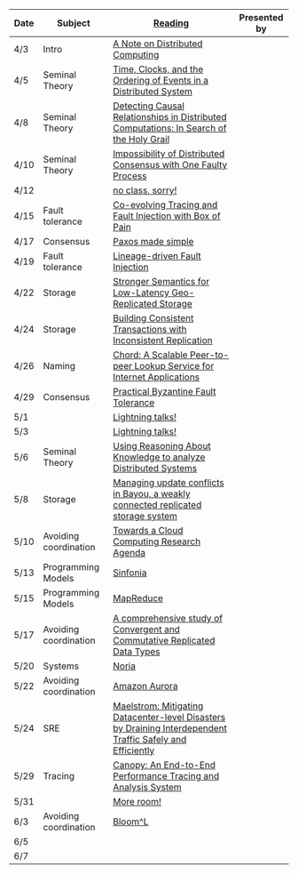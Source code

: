 |Date|Subject|<a href="Link">Reading</a>|Presented by|
|------------|-------------|-------------|------------|
|4/3|Intro|<a href="http://citeseerx.ist.psu.edu/viewdoc/summary?doi=10.1.1.41.7628">A Note on Distributed Computing</a>||
|4/5|Seminal Theory|<a href="http://amturing.acm.org/p558-lamport.pdf">Time, Clocks, and the Ordering of Events in a Distributed System</a>||
|4/8|Seminal Theory|<a href="https://www.vs.inf.ethz.ch/publ/papers/holygrail.pdf">Detecting Causal Relationships in Distributed Computations: In Search of the Holy Grail</a>||
|4/10|Seminal Theory|<a href="https://groups.csail.mit.edu/tds/papers/Lynch/jacm85.pdf">Impossibility of Distributed Consensus with One Faulty Process</a>||
|4/12||<a href="">no class, sorry!</a>||
|4/15|Fault tolerance|<a href="https://arxiv.org/abs/1903.12226">Co-evolving Tracing and Fault Injection with Box of Pain</a>||
|4/17|Consensus|<a href="http://research.microsoft.com/en-us/um/people/lamport/pubs/paxos-simple.pdf">Paxos made simple</a>||
|4/19|Fault tolerance|<a href="">Lineage-driven Fault Injection</a>||
|4/22|Storage|<a href="http://sns.cs.princeton.edu/docs/eiger-nsdi13.pdf">Stronger Semantics for Low-Latency Geo-Replicated Storage</a>||
|4/24|Storage|<a href="https://syslab.cs.washington.edu/papers/tapir-tr14.pdf">Building Consistent Transactions with Inconsistent Replication</a>||
|4/26|Naming|<a href="https://pdos.csail.mit.edu/papers/chord:sigcomm01/chord_sigcomm.pdf">Chord: A Scalable Peer-to-peer Lookup Service for Internet Applications</a>||
|4/29|Consensus|<a href="http://pmg.csail.mit.edu/papers/osdi99.pdf">Practical Byzantine Fault Tolerance</a>||
|5/1||<a href="">Lightning talks!</a>||
|5/3||<a href="">Lightning talks!</a>||
|5/6|Seminal Theory|<a href="https://www.cs.cornell.edu/home/halpern/papers/UsingRAK.pdf">Using Reasoning About Knowledge to analyze Distributed Systems</a>||
|5/8|Storage|<a href="http://zoo.cs.yale.edu/classes/cs422/2013/bib/terry95managing.pdf">Managing update conflicts in Bayou, a weakly connected replicated storage system</a>||
|5/10|Avoiding coordination|<a href="https://www.cs.purdue.edu/homes/bb/cs590/handouts/Cornell.pdf">Towards a Cloud Computing Research Agenda</a>||
|5/13|Programming Models|<a href="http://www.sosp2007.org/papers/sosp064-aguilera.pdf">Sinfonia</a>||
|5/15|Programming Models|<a href="http://static.googleusercontent.com/media/research.google.com/en//archive/mapreduce-osdi04.pdf">MapReduce</a>||
|5/17|Avoiding coordination|<a href="http://hal.upmc.fr/inria-00555588/document">A comprehensive study of Convergent and Commutative Replicated Data Types</a>||
|5/20|Systems|<a href="https://www.usenix.org/conference/osdi18/presentation/gjengset">Noria</a>||
|5/22|Avoiding coordination|<a href="https://dl.acm.org/citation.cfm?id=3183713.3196937">Amazon Aurora</a>||
|5/24|SRE|<a href="https://www.usenix.org/conference/osdi18/presentation/veeraraghavan">Maelstrom: Mitigating Datacenter-level Disasters by Draining Interdependent Traffic Safely and Efficiently</a>||
|5/29|Tracing|<a href="https://research.fb.com/publications/canopy-end-to-end-performance-tracing-at-scale/">Canopy: An End-to-End Performance Tracing and Analysis System</a>||
|5/31||<a href="">More room!</a>||
|6/3|Avoiding coordination|<a href="http://www.neilconway.org/docs/socc2012_bloom_lattices.pdf">Bloom^L</a>||
|6/5||<a href=""></a>||
|6/7||<a href=""></a>||
